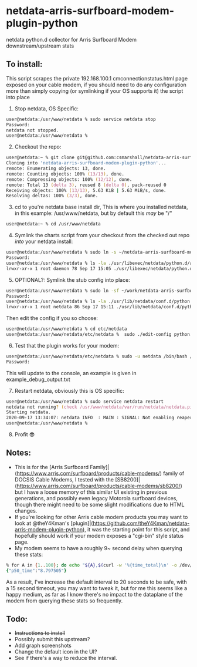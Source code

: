 # netdata-arris-surfboard-modem-plugin-python
netdata python.d collector for Arris Surfboard Modem downstream/upstream stats

## To install:
This script scrapes the private 192.168.100.1 cmconnectionstatus.html page exposed on your cable modem, if you should need to do any configuration more than simply copying (or symlinking if your OS supports it) the script into place
1. Stop netdata, OS Specific:
```zsh
user@netdata:/usr/www/netdata % sudo service netdata stop
Password:
netdata not stopped.
user@netdata:/usr/www/netdata %
```

2. Checkout the repo:
```zsh
user@netdata:~ % git clone git@github.com:csmarshall/netdata-arris-surfboard-modem-plugin-python.git
Cloning into 'netdata-arris-surfboard-modem-plugin-python'...
remote: Enumerating objects: 13, done.
remote: Counting objects: 100% (13/13), done.
remote: Compressing objects: 100% (12/12), done.
remote: Total 13 (delta 3), reused 8 (delta 0), pack-reused 0
Receiving objects: 100% (13/13), 5.63 KiB | 5.63 MiB/s, done.
Resolving deltas: 100% (3/3), done.
```

3. cd to you're netdata base install dir, This is where you installed netdata, in this example: /usr/www/netdata, but by default this *may* be "/"
```zsh
user@netdata:~ % cd /usr/www/netdata
```

4. Symlink the charts script from your checkout from the checked out repo *into* your netdata install:
```zsh
user@netdata:/usr/www/netdata % sudo ln -s ~/netdata-arris-surfboard-modem-plugin-python/arris_surfboard_modem.chart.py ./usr/libexec/netdata/python.d/arris_surfboard_modem.chart.py
Password:
user@netdata:/usr/www/netdata % ls -la ./usr/libexec/netdata/python.d/arris_surfboard_modem.chart.py
lrwxr-xr-x 1 root daemon 78 Sep 17 15:05 ./usr/libexec/netdata/python.d/arris_surfboard_modem.chart.py -> /home/user/netdata-arris-surfboard-modem-plugin-python/arris_surfboard_modem.chart.py
```

5. OPTIONAL?: Symlink the stub config into place:
```zsh
user@netdata:/usr/www/netdata % sudo ln -sf ~/work/netdata-arris-surfboard-modem-plugin-python/arris_surfboard_modem.conf ./usr/lib/netdata/conf.d/python.d/arris_surfboard_modem.conf
Password:
user@netdata:/usr/www/netdata % ls -la ./usr/lib/netdata/conf.d/python.d/arris_surfboard_modem.conf
lrwxr-xr-x 1 root netdata 86 Sep 17 15:11 ./usr/lib/netdata/conf.d/python.d/arris_surfboard_modem.conf -> /home/user/work/netdata-arris-surfboard-modem-plugin-python/arris_surfboard_modem.conf
```
Then edit the config if you so choose:
```zsh
user@netdata:/usr/www/netdata % cd etc/netdata
user@netdata:/usr/www/netdata/etc/netdata %  sudo ./edit-config python.d/arris_surfboard_modem.conf
```

6. Test that the plugin works for your modem:
```zsh
user@netdata:/usr/www/netdata/etc/netdata % sudo -u netdata /bin/bash /usr/www/netdata/usr/libexec/netdata/plugins.d/python.d.plugin arris_surfboard_modem debug trace
Password:
```
This will update to the console, an example is given in example_debug_output.txt


7. Restart netdata, obviously this is OS specific:
```zsh
user@netdata:/usr/www/netdata % sudo service netdata restart
netdata not running? (check /usr/www/netdata/var/run/netdata/netdata.pid).
Starting netdata.
2020-09-17 13:34:07: netdata INFO  : MAIN : SIGNAL: Not enabling reaper
user@netdata:/usr/www/netdata %
```

8. Profit 😎



## Notes:
* This is for the [Arris Surfboard Family]|(https://www.arris.com/surfboard/products/cable-modems/) family of DOCSIS Cable Modems, I tested with the [SB8200]|(https://www.arris.com/surfboard/products/cable-modems/sb8200/) but I have a loose memory of this similar UI existing in previous generations, and possibly even legacy Motorola surfboard devices, though there might need to be some slight modifications due to HTML changes.
* If you're looking for other Arris cable modem products you may want to look at @theY4Kman's [plugin]|(https://github.com/theY4Kman/netdata-arris-modem-plugin-python), it was the starting point for this script, and hopefully should work if your modem exposes a "cgi-bin" style status page.
* My modem seems to have a roughly 9~ second delay when querying these stats:
```zsh
% for A in {1..100}; do echo "${A},$(curl -w '%{time_total}\n' -o /dev/null -s http://192.168.100.1/cmconnectionstatus.html)" ; done | recs fromcsv -k run,time | recs collate -a p50_time=perc,50,time
{"p50_time":"8.797505"}
```
As a result, I've increase the default interval to 20 seconds to be safe, with a 15 second timeout, you may want to tweak it, but for me this seems like a happy medium, as far as I know there's no impact to the dataplane of the modem from querying these stats so frequently.

## Todo:
* ~~Instructions to install~~
* Possibly submit this upstream?
* Add graph screenshots
* Change the default icon in the UI?
* See if there's a way to reduce the interval.